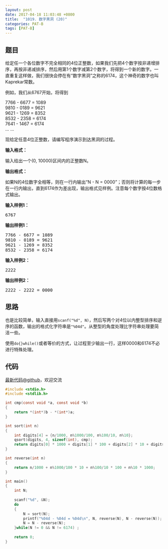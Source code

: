 ```yaml
---
layout: post
date: 2017-04-18 11:03:48 +0800
title:  "1019. 数字黑洞 (20)"
categories: PAT-B
tags: [PAT-B]
---
```


## 题目

<div id="problemContent">
<p>
给定任一个各位数字不完全相同的4位正整数，如果我们先把4个数字按非递增排序，再按非递减排序，然后用第1个数字减第2个数字，将得到一个新的数字。一直重复这样做，我们很快会停在有“数字黑洞”之称的6174，这个神奇的数字也叫Kaprekar常数。</p>
<p>例如，我们从6767开始，将得到</p>
<p>
7766 - 6677 = 1089<br/>
9810 - 0189 = 9621<br/>
9621 - 1269 = 8352<br/>
8532 - 2358 = 6174<br/>
7641 - 1467 = 6174<br/>
... ...</p>
<p>现给定任意4位正整数，请编写程序演示到达黑洞的过程。</p>
<p><b>
输入格式：
</b></p>
<p>输入给出一个(0, 10000)区间内的正整数N。
</p>
<p><b>
输出格式：
</b></p>
<p>如果N的4位数字全相等，则在一行内输出“N - N = 0000”；否则将计算的每一步在一行内输出，直到6174作为差出现，输出格式见样例。注意每个数字按4位数格式输出。
</p>
<b>输入样例1：</b><pre>
6767
</pre>
<b>输出样例1：</b><pre>
7766 - 6677 = 1089
9810 - 0189 = 9621
9621 - 1269 = 8352
8532 - 2358 = 6174
</pre>
<b>输入样例2：</b><pre>
2222
</pre>
<b>输出样例2：</b><pre>
2222 - 2222 = 0000
</pre>
</div>

## 思路

也是比较简单，输入直接用`scanf("%d", N)`，然后写两个对4位以内整型排序和逆序的函数，输出的格式化字符串是`"%04d"`。从整型的角度处理比字符串处理要简洁一些。

使用`do{}while()`或者等价的方式，让过程至少输出一行，这样0000和6174不必进行特殊处理。

## 代码

[最新代码@github](https://github.com/OliverLew/PAT/blob/master/PATBasic/1019.c)，欢迎交流
```c
#include <stdio.h>
#include <stdlib.h>

int cmp(const void *a, const void *b) 
{
    return *(int*)b - *(int*)a;
}

int sort(int n)
{
    int digits[4] = {n/1000, n%1000/100, n%100/10, n%10};
    qsort(digits, 4, sizeof(int), cmp);
    return digits[0] * 1000 + digits[1] * 100 + digits[2] * 10 + digits[3];
}

int reverse(int n)
{
    return n/1000 + n%1000/100 * 10 + n%100/10 * 100 + n%10 * 1000;
}

int main()
{
    int N;
    
    scanf("%d", &N);
    do
    {
        N = sort(N);
        printf("%04d - %04d = %04d\n", N, reverse(N), N - reverse(N));
        N = N - reverse(N);
    }while(N != 0 && N != 6174) ;
    
    return 0;
}

```